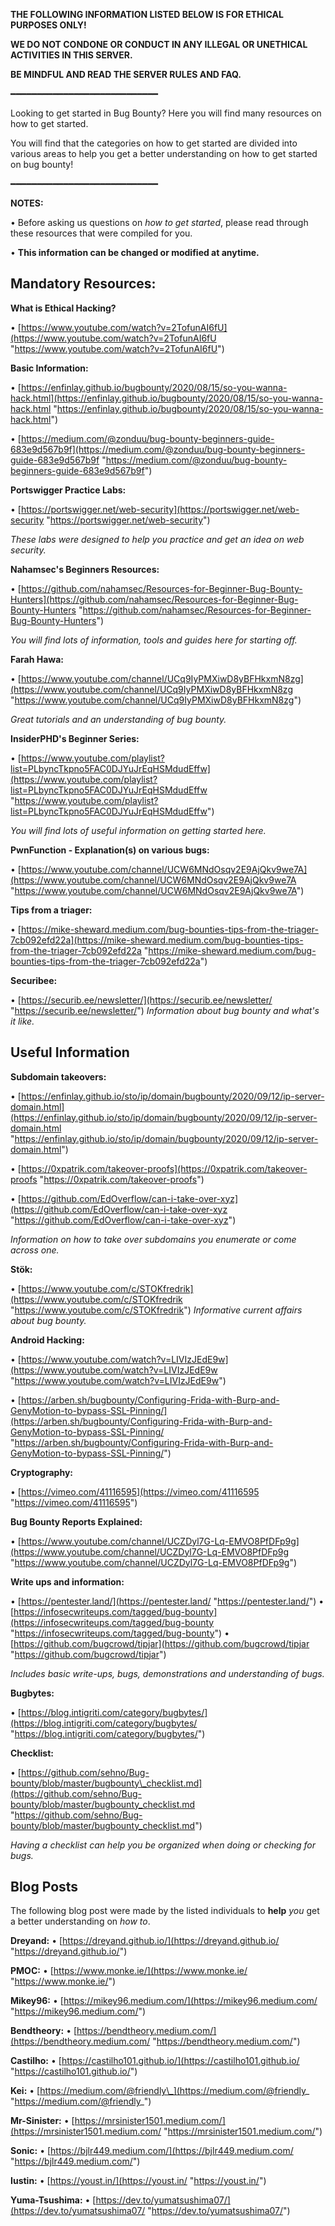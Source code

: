 **THE FOLLOWING INFORMATION LISTED BELOW IS FOR ETHICAL PURPOSES ONLY!**

**WE DO NOT CONDONE OR CONDUCT IN ANY ILLEGAL OR UNETHICAL ACTIVITIES IN THIS SERVER.**

**BE MINDFUL AND READ THE SERVER RULES AND FAQ.**

━━━━━━━━━━━━━━━━━━━━━━━━━━━━

Looking to get started in Bug Bounty? Here you will find many resources on how to get started. 

You will find that the categories on how to get started are divided into various areas to help you get a better understanding on how to get started on bug bounty!

━━━━━━━━━━━━━━━━━━━━━━━━━━━━

**NOTES:**

• Before asking us questions on _how to get started_, please read through these resources that were compiled for you. 

• **This information can be changed or modified at anytime.**

## Mandatory Resources:

**What is Ethical Hacking?** 

• [https://www.youtube.com/watch?v=2TofunAI6fU](https://www.youtube.com/watch?v=2TofunAI6fU "https://www.youtube.com/watch?v=2TofunAI6fU") 

**Basic Information:**  

• [https://enfinlay.github.io/bugbounty/2020/08/15/so-you-wanna-hack.html](https://enfinlay.github.io/bugbounty/2020/08/15/so-you-wanna-hack.html "https://enfinlay.github.io/bugbounty/2020/08/15/so-you-wanna-hack.html") 

• [https://medium.com/@zonduu/bug-bounty-beginners-guide-683e9d567b9f](https://medium.com/@zonduu/bug-bounty-beginners-guide-683e9d567b9f "https://medium.com/@zonduu/bug-bounty-beginners-guide-683e9d567b9f") 

**Portswigger Practice Labs:** 

• [https://portswigger.net/web-security](https://portswigger.net/web-security "https://portswigger.net/web-security") 

_These labs were designed to help you practice and get an idea on web security._

**Nahamsec's Beginners Resources:** 

• [https://github.com/nahamsec/Resources-for-Beginner-Bug-Bounty-Hunters](https://github.com/nahamsec/Resources-for-Beginner-Bug-Bounty-Hunters "https://github.com/nahamsec/Resources-for-Beginner-Bug-Bounty-Hunters") 

_You will find lots of information, tools and guides here for starting off._ 

**Farah Hawa:** 

• [https://www.youtube.com/channel/UCq9IyPMXiwD8yBFHkxmN8zg](https://www.youtube.com/channel/UCq9IyPMXiwD8yBFHkxmN8zg "https://www.youtube.com/channel/UCq9IyPMXiwD8yBFHkxmN8zg") 

_Great tutorials and an understanding of bug bounty._ 

**InsiderPHD's Beginner Series:** 

• [https://www.youtube.com/playlist?list=PLbyncTkpno5FAC0DJYuJrEqHSMdudEffw](https://www.youtube.com/playlist?list=PLbyncTkpno5FAC0DJYuJrEqHSMdudEffw "https://www.youtube.com/playlist?list=PLbyncTkpno5FAC0DJYuJrEqHSMdudEffw") 

_You will find lots of useful information on getting started here._

**PwnFunction - Explanation(s) on various bugs:** 

• [https://www.youtube.com/channel/UCW6MNdOsqv2E9AjQkv9we7A](https://www.youtube.com/channel/UCW6MNdOsqv2E9AjQkv9we7A "https://www.youtube.com/channel/UCW6MNdOsqv2E9AjQkv9we7A") 

**Tips from a triager:** 

• [https://mike-sheward.medium.com/bug-bounties-tips-from-the-triager-7cb092efd22a](https://mike-sheward.medium.com/bug-bounties-tips-from-the-triager-7cb092efd22a "https://mike-sheward.medium.com/bug-bounties-tips-from-the-triager-7cb092efd22a") 

**Securibee:** 

• [https://securib.ee/newsletter/](https://securib.ee/newsletter/ "https://securib.ee/newsletter/") 
_Information about bug bounty and what's it like._

## Useful Information

**Subdomain takeovers:** 

• [https://enfinlay.github.io/sto/ip/domain/bugbounty/2020/09/12/ip-server-domain.html](https://enfinlay.github.io/sto/ip/domain/bugbounty/2020/09/12/ip-server-domain.html "https://enfinlay.github.io/sto/ip/domain/bugbounty/2020/09/12/ip-server-domain.html") 

• [https://0xpatrik.com/takeover-proofs](https://0xpatrik.com/takeover-proofs "https://0xpatrik.com/takeover-proofs") 

• [https://github.com/EdOverflow/can-i-take-over-xyz](https://github.com/EdOverflow/can-i-take-over-xyz "https://github.com/EdOverflow/can-i-take-over-xyz") 

_Information on how to take over subdomains you enumerate or come across one._ 

**Stök:** 

• [https://www.youtube.com/c/STOKfredrik](https://www.youtube.com/c/STOKfredrik "https://www.youtube.com/c/STOKfredrik") _Informative current affairs about bug bounty._ 

**Android Hacking:** 

• [https://www.youtube.com/watch?v=LIVIzJEdE9w](https://www.youtube.com/watch?v=LIVIzJEdE9w "https://www.youtube.com/watch?v=LIVIzJEdE9w") 

• [https://arben.sh/bugbounty/Configuring-Frida-with-Burp-and-GenyMotion-to-bypass-SSL-Pinning/](https://arben.sh/bugbounty/Configuring-Frida-with-Burp-and-GenyMotion-to-bypass-SSL-Pinning/ "https://arben.sh/bugbounty/Configuring-Frida-with-Burp-and-GenyMotion-to-bypass-SSL-Pinning/") 

**Cryptography:** 

• [https://vimeo.com/41116595](https://vimeo.com/41116595 "https://vimeo.com/41116595") 

**Bug Bounty Reports Explained:** 

• [https://www.youtube.com/channel/UCZDyl7G-Lq-EMVO8PfDFp9g](https://www.youtube.com/channel/UCZDyl7G-Lq-EMVO8PfDFp9g "https://www.youtube.com/channel/UCZDyl7G-Lq-EMVO8PfDFp9g") 

**Write ups and information:** 

• [https://pentester.land/](https://pentester.land/ "https://pentester.land/") 
• [https://infosecwriteups.com/tagged/bug-bounty](https://infosecwriteups.com/tagged/bug-bounty "https://infosecwriteups.com/tagged/bug-bounty") 
• [https://github.com/bugcrowd/tipjar](https://github.com/bugcrowd/tipjar "https://github.com/bugcrowd/tipjar") 

_Includes basic write-ups, bugs, demonstrations and understanding of bugs._ 

**Bugbytes:** 

• [https://blog.intigriti.com/category/bugbytes/](https://blog.intigriti.com/category/bugbytes/ "https://blog.intigriti.com/category/bugbytes/") 

**Checklist:** 

• [https://github.com/sehno/Bug-bounty/blob/master/bugbounty\_checklist.md](https://github.com/sehno/Bug-bounty/blob/master/bugbounty_checklist.md "https://github.com/sehno/Bug-bounty/blob/master/bugbounty_checklist.md") 

_Having a checklist can help you be organized when doing or checking for bugs._

## Blog Posts

The following blog post were made by the listed individuals to **help** _you_ get a better understanding on _how to_. 

**Dreyand:** 
• [https://dreyand.github.io/](https://dreyand.github.io/ "https://dreyand.github.io/") 

**PMOC:** 
• [https://www.monke.ie/](https://www.monke.ie/ "https://www.monke.ie/") 

**Mikey96:** 
• [https://mikey96.medium.com/](https://mikey96.medium.com/ "https://mikey96.medium.com/") 

**Bendtheory:** 
• [https://bendtheory.medium.com/](https://bendtheory.medium.com/ "https://bendtheory.medium.com/") 

**Castilho:** 
• [https://castilho101.github.io/](https://castilho101.github.io/ "https://castilho101.github.io/")

**Kei:** 
• [https://medium.com/@friendly\_](https://medium.com/@friendly_ "https://medium.com/@friendly_") 

**Mr-Sinister:** 
• [https://mrsinister1501.medium.com/](https://mrsinister1501.medium.com/ "https://mrsinister1501.medium.com/") 

**Sonic:** 
• [https://bjlr449.medium.com/](https://bjlr449.medium.com/ "https://bjlr449.medium.com/")

**Iustin:** 
• [https://youst.in/](https://youst.in/ "https://youst.in/") 

**Yuma-Tsushima:** 
• [https://dev.to/yumatsushima07/](https://dev.to/yumatsushima07/ "https://dev.to/yumatsushima07/")

